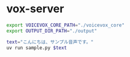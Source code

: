 # vox-server


```sh
export VOICEVOX_CORE_PATH="./voicevox_core"
export OUTPUT_DIR_PATH="./output"

text="こんにちは、サンプル音声です。"
uv run sample.py $text
```